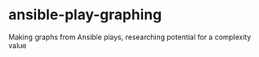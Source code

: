 # ansible-play-graphing
Making graphs from Ansible plays, researching potential for a complexity value
